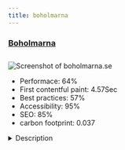 ```yaml
---
title: boholmarna
---
```


<div style="height: 3rem">
  <a href="http://boholmarna.se"><h3>Boholmarna</h3></a>
</div>
<img loading="lazy" src="/images/thumbs/boholmarna.se.jpg" alt="Screenshot of boholmarna.se" />
<ul>
  <li>Performace: 64%</li>
  <li>
    First contentful paint:
    4.57Sec
  </li>
  <li>Best practices: 57%</li>
  <li>Accessibility: 95%</li>
  <li>SEO: 85%</li>
  <li>carbon footprint: 0.037</li>
</ul>
<details>
  <summary>Description</summary>
  <p>This is a community webpage. Boholmarna road association founded in 1951 and comprises Boholmsvägen and the side paths connected to this. Boholmsvägen goes from the E22, just south of the intersection with route 25 south of Kalmar, on the islands in the Kalmar constitutes Boholmarna. Boholmsvägen is about 2.9 kilometers long, of which about 1.7 km on the islands.Joomla version: 3.6.2
Template: Joom Warp framework 7 by Yootheme
Modules used: Community Builder, Sigplus, BT Google Maps, AcyMailing, JM Slideshow
Made by Orangia AB: http://orangia.se</p>
</details>

